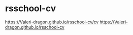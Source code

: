 # rsschool-cv
https://Valeri-dragon.github.io/rsschool-cv/cv
https://Valeri-dragon.github.io/rsschool-cv
